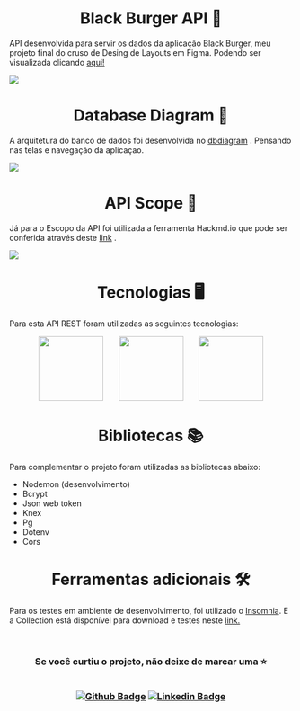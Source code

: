 <h1 align="center"> Black Burger API 🍔 </h1>

API desenvolvida para servir os dados da aplicação Black Burger, meu projeto final do cruso de Desing de Layouts em Figma.
Podendo ser visualizada clicando [aqui!](https://www.figma.com/file/N6el2YBLDYpEiiCHMv0E9D/Black-Burger?type=design&node-id=0%3A1&mode=design&t=9UvlzBTva2a9ClPc-1)

![](https://images2.imgbox.com/41/60/6Bt55vp4_o.png)

<h1 align="center"> Database Diagram 📜 </h1>

A arquitetura do banco de dados foi desenvolvida no [dbdiagram](https://dbdiagram.io/) .
Pensando nas telas e navegação da aplicaçao.

![](https://images2.imgbox.com/62/47/sIyjp0TA_o.png)

<h1 align="center"> API Scope 🎯 </h1>

Já para o Escopo da API foi utilizada a ferramenta Hackmd.io que pode ser conferida através deste [link](https://hackmd.io/@devluizlima/black-burger) .

![](https://images2.imgbox.com/0f/49/KFiMwHbJ_o.png)

<h1 align="center"> Tecnologias 🖥️ </h1>

Para esta API REST foram utilizadas as seguintes tecnologias:

<div align="center" >
<img src="https://cdn.jsdelivr.net/gh/devicons/devicon/icons/nodejs/nodejs-plain-wordmark.svg" width=115/>
&nbsp &nbsp &nbsp
<img src="https://cdn.jsdelivr.net/gh/devicons/devicon/icons/express/express-original-wordmark.svg" width=115 />
 &nbsp &nbsp &nbsp         
<img src="https://cdn.jsdelivr.net/gh/devicons/devicon/icons/postgresql/postgresql-original-wordmark.svg" width=115/> 
</div>

<h1 align="center"> Bibliotecas 📚 </h1>

Para complementar o projeto foram utilizadas as bibliotecas abaixo:

* Nodemon (desenvolvimento)
* Bcrypt
* Json web token
* Knex
* Pg
* Dotenv
* Cors

<h1 align="center"> Ferramentas adicionais  🛠️ </h1>

Para os testes em ambiente de desenvolvimento, foi utilizado o [Insomnia](https://insomnia.rest/).
E a Collection está disponível para download e testes neste [link.](https://github.com/LuizLimaDev/black-burger-api/blob/main/Insomnia_collection.json)

<br>

<h3 align="center"> Se você curtiu o projeto, não deixe de marcar uma ⭐
        
<div align="center">   

<br>
    
[![Github Badge](https://img.shields.io/badge/-Github-000?style=flat-square&logo=Github&logoColor=white&link=https://github.com/luizlimadev)](https://github.com/luizlimadev)
[![Linkedin Badge](https://img.shields.io/badge/-LinkedIn-blue?style=flat-square&logo=Linkedin&logoColor=white&link=https://www.linkedin.com/in/luizlima-dev/)](https://www.linkedin.com/in/devluizlima/)
    
 </div>
